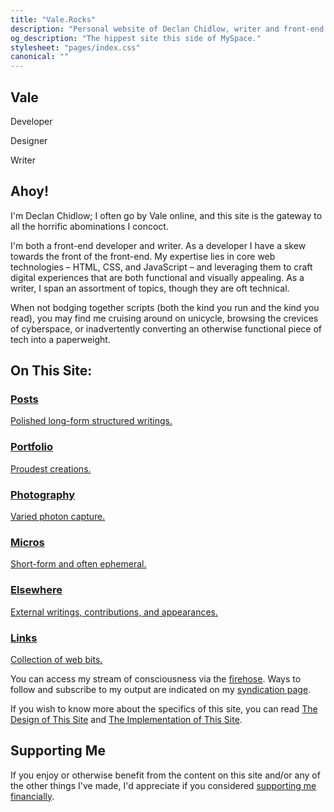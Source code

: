```yaml
---
title: "Vale.Rocks"
description: "Personal website of Declan Chidlow, writer and front-end web developer specialising in HTML, CSS, and JavaScript, known mononymously as Vale. Contains thoughts, musings, and otherwise unhinged ramblings. Long-form structured writings, portfolio items, photography, hosted services, links, microblog posts, and much more."
og_description: "The hippest site this side of MySpace."
stylesheet: "pages/index.css"
canonical: ""
---
```


<div id="puddle-container" aria-hidden="true"></div>

<section class="hero" data-pagefind-filter="Content Type:Page">
	<h1>Vale</h1>
	<p>Developer</p>
	<p>Designer</p>
    <p>Writer</p>
</section>

<div class="content">
<section class="readable">

## Ahoy!

I'm Declan Chidlow; I often go by Vale online, and this site is the gateway to all the horrific abominations I concoct.

I'm both a front-end developer and writer. As a developer I have a skew towards the front of the front-end. My expertise lies in core web technologies – HTML, CSS, and JavaScript – and leveraging them to craft digital experiences that are both functional and visually appealing. As a writer, I span an assortment of topics, though they are oft technical.

When not bodging together scripts (both the kind you run and the kind you read), you may find me cruising around on unicycle, browsing the crevices of cyberspace, or inadvertently converting an otherwise functional piece of tech into a paperweight.

</section>

<section data-pagefind-ignore="all" class="on-site readable">

## On This Site:

<a href="/posts" id="posts">
    <h3>Posts</h3>
    <p>Polished long-form structured writings.</p>
</a>

<a href="/portfolio" id="portfolio">
    <h3>Portfolio</h3>
    <p>Proudest creations.</p>
</a>

<a href="/photography" id="photography">
    <h3>Photography</h3>
    <p>Varied photon capture.</p>
</a>

<a href="/micros" id="micros">
    <h3>Micros</h3>
    <p>Short-form and often ephemeral.</p>
</a>

<a href="/elsewhere" id="elsewhere">
    <h3>Elsewhere</h3>
    <p>External writings, contributions, and appearances.</p>
</a>

<a href="/links" id="links">
    <h3>Links</h3>
    <p>Collection of web bits.</p>
</a>

You can access my stream of consciousness via the <a href="/firehose">firehose</a>. Ways to follow and subscribe to my output are indicated on my <a href="/syndication">syndication page</a>.

If you wish to know more about the specifics of this site, you can read [The Design of This Site](/posts/the-design-of-this-site) and [The Implementation of This Site](/posts/the-implementation-of-this-site).

</section>

<section data-pagefind-ignore="all" class="readable">

## Supporting Me

If you enjoy or otherwise benefit from the content on this site and/or any of the other things I've made, I'd appreciate if you considered [supporting me financially](/support).

</section>
</div>

<script type="module" src="/assets/scripts/puddle.js"></script>
